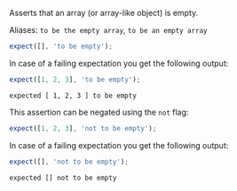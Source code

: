 Asserts that an array (or array-like object) is empty.

Aliases: `to be the empty array`, `to be an empty array`

```js
expect([], 'to be empty');
```

In case of a failing expectation you get the following output:

```js
expect([1, 2, 3], 'to be empty');
```

```output
expected [ 1, 2, 3 ] to be empty
```

This assertion can be negated using the `not` flag:

```js
expect([1, 2, 3], 'not to be empty');
```

In case of a failing expectation you get the following output:

```js
expect([], 'not to be empty');
```

```output
expected [] not to be empty
```
